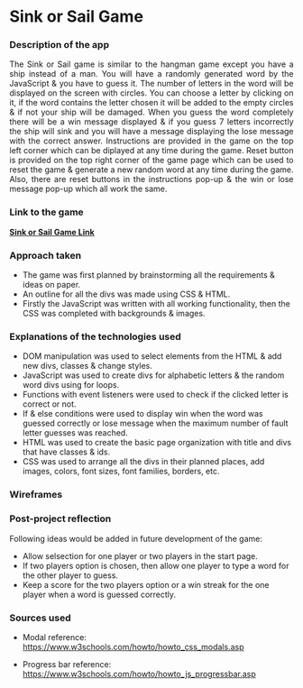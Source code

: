 # Sink or Sail Game  


### Description of the app
<p style="text-align: justify;">The Sink or Sail game is similar to the hangman game except you have a ship instead of a man.  
You will have a randomly generated word by the JavaScript & you have to guess it. The number of letters in the word will be displayed on the screen with circles. You can choose a letter by clicking on it, if the word contains the letter chosen it will be added to the empty circles & if not your ship will be damaged. When you guess the word completely there will be a win message displayed & if you guess 7 letters incorrectly the ship will sink and you will have a message displaying the lose message with the correct answer.  
Instructions are provided in the game on the top left corner which can be diplayed at any time during the game.  
Reset button is provided on the top right corner of the game page which can be used to reset the game & generate a new random word at any time during the game. Also, there are reset buttons in the instructions pop-up & the win or lose message pop-up which all work the same.</p>  


### Link to the game  

<a href="https://layla-baqer.github.io/Project1-Sink-or-Sail/">**Sink or Sail Game Link**</a>  


### Approach taken  
* The game was first planned by brainstorming all the requirements & ideas on paper.  
* An outline for all the divs was made using CSS & HTML.  
* Firstly the JavaScript was written with all working functionality, then the CSS was completed with backgrounds & images.  


### Explanations of the technologies used  
* DOM manipulation was used to select elements from the HTML & add new divs, classes & change styles.  
* JavaScript was used to create divs for alphabetic letters & the random word divs using for loops.  
* Functions with event listeners were used to check if the clicked letter is correct or not.  
* If & else conditions were used to display win when the word was guessed correctly or lose message when the maximum number of fault letter guesses was reached.  
* HTML was used to create the basic page organization with title and divs that have classes & ids.  
* CSS was used to arrange all the divs in their planned places, add images, colors, font sizes, font families, borders, etc.  


### Wireframes  


### Post-project reflection  
Following ideas would be added in future development of the game:  
* Allow selsection for one player or two players in the start page.  
* If two players option is chosen, then allow one player to type a word for the other player to guess.  
* Keep a score for the two players option or a win streak for the one player when a word is guessed correctly.  


### Sources used  

* Modal reference:  
  https://www.w3schools.com/howto/howto_css_modals.asp

* Progress bar reference:  
  https://www.w3schools.com/howto/howto_js_progressbar.asp